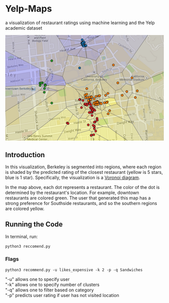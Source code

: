 # Yelp-Maps
a visualization of restaurant ratings using machine learning and the Yelp academic dataset
<div class="haiku">
  <p><img class="img-responsive center-block" src="voronoi.png" alt="voronoi"></p>
<h2 id="introduction">Introduction</h2>

<p> In this visualization, Berkeley is segmented into regions, where each region is shaded by the predicted rating of the closest restaurant (yellow is 5 stars, blue is 1 star). Specifically, the visualization is a <a href="https://en.wikipedia.org/wiki/Voronoi_diagram">Voronoi diagram</a>.</p>

<p>In the map above, each dot represents a restaurant. The color of the dot is
determined by the restaurant's location. For example, downtown restaurants are
colored green. The user that generated this map has a strong preference for
Southside restaurants, and so the southern regions are colored yellow.</p>

 <h2 id="running">Running the Code</h2>
  
  In terminal, run:
  ```
  python3 reccomend.py
  ```  
  ### Flags  
  ```
  python3 recommend.py -u likes_expensive -k 2 -p -q Sandwiches
 ```
  "-u" allows one to specify user  
  "-k" allows one to specify number of clusters    
  "-q" allows one to filter based on category  
  "-p" predicts user rating if user has not visited location  
